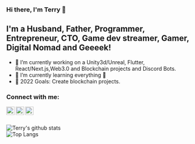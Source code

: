 ### Hi there, I'm Terry 👋

## I'm a Husband, Father, Programmer, Entrepreneur, CTO, Game dev streamer, Gamer, Digital Nomad and Geeeek!

- 🔭 I’m currently working on a Unity3d/Unreal, Flutter, React/Next.js,Web3.0 and Blockchain projects and Discord Bots.
- 🌱 I’m currently learning everything 🤣
- 🥅 2022 Goals: Create blockchain projects.

### Connect with me:

[<img align="left" alt="Terry | YouTube" width="22px" src="https://cdn.jsdelivr.net/npm/simple-icons@v3/icons/youtube.svg" />][youtube]
[<img align="left" alt="Terry | LinkedIn" width="22px" src="https://cdn.jsdelivr.net/npm/simple-icons@v3/icons/linkedin.svg" />][linkedin]
[<img align="left" alt="Terry | Instagram" width="22px" src="https://cdn.jsdelivr.net/npm/simple-icons@v3/icons/instagram.svg" />][instagram]

<br />
<br />

![Terry's github stats](https://github-readme-stats.vercel.app/api?username=fysoul17&count_private=true&show_icons=true)  
![Top Langs](https://github-readme-stats.vercel.app/api/top-langs/?username=fysoul17)

[youtube]: https://www.youtube.com/user/fysoul17
[instagram]: https://www.instagram.com/terry__k/
[linkedin]: https://www.linkedin.com/in/terrybear/
